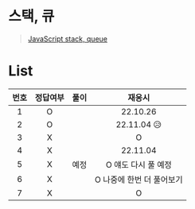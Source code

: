 # 스택, 큐

> [JavaScript stack, queue](../../../theory/stack%2Cqueue.md)

# List

| 번호 | 정답여부 | 풀이 |          재응시           |
| :--: | :------: | :--: | :-----------------------: |
|  1   |    O     |      |         22.10.26          |
|  2   |    O     |      |        22.11.04 😥        |
|  3   |    X     |      |             O             |
|  4   |    X     |      |         22.11.04          |
|  5   |    X     | 예정 |    O 얘도 다시 풀 예정    |
|  6   |    X     |      | O 나중에 한번 더 풀어보기 |
|  7   |    X     |      |             O             |
